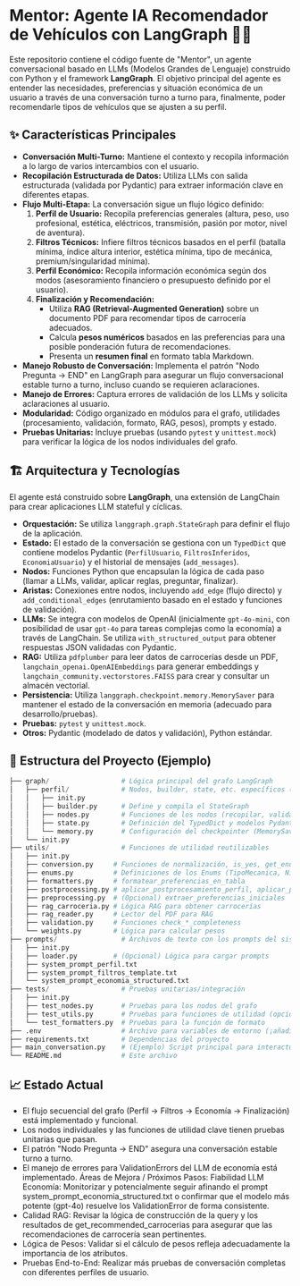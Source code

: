 # Mentor: Agente IA Recomendador de Vehículos con LangGraph 🚗💬

Este repositorio contiene el código fuente de "Mentor", un agente conversacional basado en LLMs (Modelos Grandes de Lenguaje) construido con Python y el framework **LangGraph**. El objetivo principal del agente es entender las necesidades, preferencias y situación económica de un usuario a través de una conversación turno a turno para, finalmente, poder recomendarle tipos de vehículos que se ajusten a su perfil.

## ✨ Características Principales

* **Conversación Multi-Turno:** Mantiene el contexto y recopila información a lo largo de varios intercambios con el usuario.
* **Recopilación Estructurada de Datos:** Utiliza LLMs con salida estructurada (validada por Pydantic) para extraer información clave en diferentes etapas.
* **Flujo Multi-Etapa:** La conversación sigue un flujo lógico definido:
    1.  **Perfil de Usuario:** Recopila preferencias generales (altura, peso, uso profesional, estética, eléctricos, transmisión, pasión por motor, nivel de aventura).
    2.  **Filtros Técnicos:** Infiere filtros técnicos basados en el perfil (batalla mínima, índice altura interior, estética mínima, tipo de mecánica, premium/singularidad mínima).
    3.  **Perfil Económico:** Recopila información económica según dos modos (asesoramiento financiero o presupuesto definido por el usuario).
    4.  **Finalización y Recomendación:**
        * Utiliza **RAG (Retrieval-Augmented Generation)** sobre un documento PDF para recomendar tipos de carrocería adecuados.
        * Calcula **pesos numéricos** basados en las preferencias para una posible ponderación futura de recomendaciones.
        * Presenta un **resumen final** en formato tabla Markdown.
* **Manejo Robusto de Conversación:** Implementa el patrón "Nodo Pregunta -> END" en LangGraph para asegurar un flujo conversacional estable turno a turno, incluso cuando se requieren aclaraciones.
* **Manejo de Errores:** Captura errores de validación de los LLMs y solicita aclaraciones al usuario.
* **Modularidad:** Código organizado en módulos para el grafo, utilidades (procesamiento, validación, formato, RAG, pesos), prompts y estado.
* **Pruebas Unitarias:** Incluye pruebas (usando `pytest` y `unittest.mock`) para verificar la lógica de los nodos individuales del grafo.

## 🏗️ Arquitectura y Tecnologías

El agente está construido sobre **LangGraph**, una extensión de LangChain para crear aplicaciones LLM stateful y cíclicas.

* **Orquestación:** Se utiliza `langgraph.graph.StateGraph` para definir el flujo de la aplicación.
* **Estado:** El estado de la conversación se gestiona con un `TypedDict` que contiene modelos Pydantic (`PerfilUsuario`, `FiltrosInferidos`, `EconomiaUsuario`) y el historial de mensajes (`add_messages`).
* **Nodos:** Funciones Python que encapsulan la lógica de cada paso (llamar a LLMs, validar, aplicar reglas, preguntar, finalizar).
* **Aristas:** Conexiones entre nodos, incluyendo `add_edge` (flujo directo) y `add_conditional_edges` (enrutamiento basado en el estado y funciones de validación).
* **LLMs:** Se integra con modelos de OpenAI (inicialmente `gpt-4o-mini`, con posibilidad de usar `gpt-4o` para tareas complejas como la economía) a través de LangChain. Se utiliza `with_structured_output` para obtener respuestas JSON validadas con Pydantic.
* **RAG:** Utiliza `pdfplumber` para leer datos de carrocerías desde un PDF, `langchain_openai.OpenAIEmbeddings` para generar embeddings y `langchain_community.vectorstores.FAISS` para crear y consultar un almacén vectorial.
* **Persistencia:** Utiliza `langgraph.checkpoint.memory.MemorySaver` para mantener el estado de la conversación en memoria (adecuado para desarrollo/pruebas).
* **Pruebas:** `pytest` y `unittest.mock`.
* **Otros:** Pydantic (modelado de datos y validación), Python estándar.

## 📂 Estructura del Proyecto (Ejemplo)

```python
├── graph/                  # Lógica principal del grafo LangGraph
│   ├── perfil/             # Nodos, builder, state, etc. específicos (o todo junto)
│   │   ├── init.py
│   │   ├── builder.py      # Define y compila el StateGraph
│   │   ├── nodes.py        # Funciones de los nodos (recopilar, validar, preguntar, inferir, finalizar)
│   │   ├── state.py        # Definición del TypedDict y modelos Pydantic (Perfil, Filtros, Economia, Resultados LLM)
│   │   └── memory.py       # Configuración del checkpointer (MemorySaver)
│   └── init.py
├── utils/                  # Funciones de utilidad reutilizables
│   ├── init.py
│   ├── conversion.py     # Funciones de normalización, is_yes, get_enum_names
│   ├── enums.py          # Definiciones de los Enums (TipoMecanica, NivelAventura, etc.)
│   ├── formatters.py     # formatear_preferencias_en_tabla
│   ├── postprocessing.py # aplicar_postprocesamiento_perfil, aplicar_postprocesamiento_filtros
│   ├── preprocessing.py  # (Opcional) extraer_preferencias_iniciales
│   ├── rag_carroceria.py # Lógica RAG para obtener carrocerías
│   ├── rag_reader.py     # Lector del PDF para RAG
│   ├── validation.py     # Funciones check_*_completeness
│   └── weights.py        # Lógica para calcular pesos
├── prompts/                # Archivos de texto con los prompts del sistema
│   ├── init.py
│   ├── loader.py         # (Opcional) Lógica para cargar prompts
│   ├── system_prompt_perfil.txt
│   ├── system_prompt_filtros_template.txt
│   └── system_prompt_economia_structured.txt
├── tests/                  # Pruebas unitarias/integración
│   ├── init.py
│   ├── test_nodes.py       # Pruebas para los nodos del grafo
│   ├── test_utils.py       # Pruebas para funciones de utilidad (opcional)
│   └── test_formatters.py  # Pruebas para la función de formato
├── .env                    # Archivo para variables de entorno (¡añadir a .gitignore!)
├── requirements.txt        # Dependencias del proyecto
├── main_conversation.py    # (Ejemplo) Script principal para interactuar con el agente
└── README.md               # Este archivo
```

## 📈 Estado Actual

* El flujo secuencial del grafo (Perfil -> Filtros -> Economía -> Finalización) está implementado y funcional.
* Los nodos individuales y las funciones de utilidad clave tienen pruebas unitarias que pasan.
* El patrón "Nodo Pregunta -> END" asegura una conversación estable turno a turno.
* El manejo de errores para ValidationErrors del LLM de economía está implementado.
Áreas de Mejora / Próximos Pasos:
Fiabilidad LLM Economía: Monitorizar y potencialmente seguir afinando el prompt system_prompt_economia_structured.txt o confirmar que el modelo más potente (gpt-4o) resuelve los ValidationError de forma consistente.
* Calidad RAG: Revisar la lógica de construcción de la query y los resultados de get_recommended_carrocerias para asegurar que las recomendaciones de carrocería sean pertinentes.
* Lógica de Pesos: Validar si el cálculo de pesos refleja adecuadamente la importancia de los atributos.
* Pruebas End-to-End: Realizar más pruebas de conversación completas con diferentes perfiles de usuario.